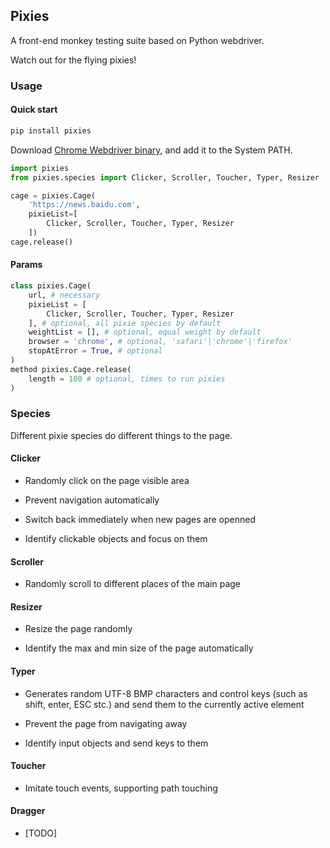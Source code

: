 ## Pixies

A front-end monkey testing suite based on Python webdriver.

Watch out for the flying pixies!

### Usage

#### Quick start

```bash
pip install pixies
```

Download [Chrome Webdriver binary](https://www.selenium.dev/documentation/en/webdriver/driver_requirements/), and add it to the System PATH.

```python
import pixies
from pixies.species import Clicker, Scroller, Toucher, Typer, Resizer

cage = pixies.Cage(
    'https://news.baidu.com',
    pixieList=[
        Clicker, Scroller, Toucher, Typer, Resizer
    ])
cage.release()
```

#### Params

``` python
class pixies.Cage(
    url, # necessary
    pixieList = [
        Clicker, Scroller, Toucher, Typer, Resizer
    ], # optional, all pixie species by default
    weightList = [], # optional, equal weight by default
    browser = 'chrome', # optional, 'safari'|'chrome'|'firefox'
    stopAtError = True, # optional
)
method pixies.Cage.release(
    length = 100 # optional, times to run pixies
)
```

### Species

Different pixie species do different things to the page.

#### Clicker

- Randomly click on the page visible area

- Prevent navigation automatically

- Switch back immediately when new pages are openned

- Identify clickable objects and focus on them

#### Scroller

- Randomly scroll to different places of the main page

#### Resizer

- Resize the page randomly

- Identify the max and min size of the page automatically

#### Typer

- Generates random UTF-8 BMP characters and control keys (such as shift, enter, ESC stc.) and send them to the currently active element

- Prevent the page from navigating away

- Identify input objects and send keys to them

#### Toucher

- Imitate touch events, supporting path touching

#### Dragger

- [TODO]
